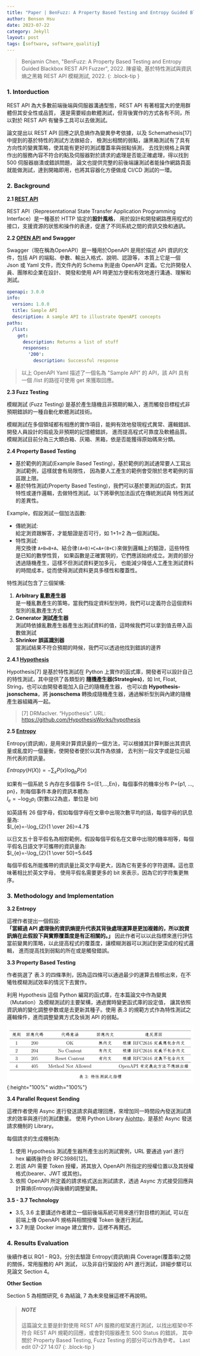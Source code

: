 ```yaml
---
title: "Paper | BenFuzz: A Property Based Testing and Entropy Guided Blackbox REST API Fuzzer"
author: Benson Hsu
date: 2023-07-22
category: Jekyll
layout: post
tags: [software, software_qualitiy]
---
```


> Benjamin Chen, "BenFuzz: A Property Based Testing and Entropy Guided Blackbox REST API Fuzzer", 2022. 
> 陳睿瑜, 基於特性測試與資訊熵之黑箱 REST API 模糊測試, 2022. 
{: .block-tip }

### 1. Intorduction 

REST API 為大多數前端後端與伺服器溝通型態，REST API 有著相當大的使用群體但其安全性或品質，
還是需要經由軟體測試，但背後實作的方式各有不同，所以對於 REST API 有蠻多工具可以去做測試。

論文提出以 REST API 回應之訊息熵作為變異參考依據，以及 Schemathesis[17] 中提到的基於特性的測試方法做結合，
檢測出相關的弱點，讓黑箱測試有了具有方向性的變異策略，使其能有更好的測試覆蓋率與弱點偵測，
去找到規格上與實作出的服務內容不符合的點及伺服器對於請求的處理是否能正確處理，得以找到 500 伺服器崩潰或錯誤問題，
論文也提供完整的前後端讓測試者能操作網路頁面就能做測試，達到開箱即用，也將其容器化方便做成 CI/CD 測試的一環。

### 2. Background

**2.1 [REST API]**

REST API（Representational State Transfer Application Programming Interface）是一種基於 HTTP 協定的**設計風格**，
用於設計和開發網路應用程式的接口，支援資源的狀態和操作的表達，促進了不同系統之間的資訊交換和通訊。

**2.2 [OPEN API] and Swagger**

Swagger（現在稱為OpenAPI）是一種用於OpenAPI 是用於描述 API 資訊的文件，包括 API 的端點、參數、輸出入格式、說明、認證等，
本質上它是一個 Json 或 Yaml 文件，而文件內的 Schema 則是由 OpenAPI 定義。它允許開發人員、團隊和企業在設計、
開發和使用 API 時更加方便和有效地進行溝通、理解和測試。

```yaml
openapi: 3.0.0
info:
  version: 1.0.0
  title: Sample API
  description: A sample API to illustrate OpenAPI concepts
paths:
  /list:
    get:
      description: Returns a list of stuff              
      responses:
        '200':
          description: Successful response
```
> 以上 OpenAPI Yaml 描述了一個名為 "Sample API" 的 API，該 API 具有一個 /list 的路徑可使用 get 來獲取回應。

**2.3 Fuzz Testing**

模糊測試 (Fuzz Testing) 是基於產生隨機且非預期的輸入，進而觸發目標程式非預期錯誤的一種自動化軟體測試技術。

模糊測試在多個領域都有相應的實作項目，能夠有效地發現程式異常、邏輯錯誤、開發人員設計的瑕疵及非預期的記憶體錯誤，
進而提高程式可靠度及軟體品質。模糊測試目前分為三大類白箱、灰箱、黑箱，依是否能獲得原始碼來分類。

**2.4 Property Based Testing**

-   基於範例的測試(Example Based Testing)，基於範例的測試通常要人工寫出測試範例，這樣就會有局限性，
因為要人工產生的範例會受限於思考範例的盲區跟上限。
-   基於特性測試(Property Based Testing)，我們可以基於要測試的函式，對其特性或運作邏輯，去做特性測試。以下將舉例加法函式在傳統測試與
特性測試的差異性。

Example，假設測試一個加法函數:  
-   傳統測試:  
給定測資跟解答，才能驗證是否可行，如 1+1=2 為一個測試點。
-   特性測試:  
用交換律 `A+B=B+A`、結合律`(A+B)+C=A+(B+C)`來做到邏輯上的驗證，這些特性是已知的數學性質，
如果函數是正確實現的，它們應該始終成立。測資的部分透過隨機產生，這樣不但測試資料更加多元，
也能減少降低人工產生測試資料的時間成本，從而使得測試資料更具多樣性和覆蓋性。

特性測試包含了三個架構:  
1. **Arbitrary 亂數產生器**  
是一種亂數產生的策略，當我們指定資料型別時，我們可以定義符合這個資料型別的亂數產生方式
2. **Generator 測試產生器**  
測試時依據亂數產生器產生出測試資料的值，這時候我們可以拿到值去帶入函數做測試
3. **Shrinker 誤區識別器**  
當測試結果不符合預期的時候，我們可以透過他找到錯誤的邊界

**2.4.1 [Hypothesis]**

Hypothesis[7] 是基於特性測試在 Python 上實作的函式庫，開發者可以設計自己的特性測試，其中提供了各類型的
**隨機產生器(Strategies)**，如 Int, Float, String，也可以由開發者能加入自己的隨機產生器，
也可以由 **Hypothesis-jsonschema**，將 **jsonschema** 轉換成隨機產生器，通過解析型別與內建的隨機產生器組織再一起。

> [7] DRMacIver. “Hypothesis”. URL: https://github.com/HypothesisWorks/hypothesis

**2.5 [Entropy](資訊熵)**

Entropy(資訊熵)，是用來計算資訊量的一個方法，可以根據其計算判斷出其資訊量或亂度的一個量衡，使開發者便於以其作為依據，
去判別一段文字或是位元組所代表的資訊量。

$Entropy (H(X)) = - \sum_{x} P(x) \log_{b} P(x)$

如果有一個系統 S 內存在多個事件 S={E1,...,En}，每個事件的機率分布 P={p1, ..., pn}，則每個事件本身的資訊本體為:  
$I_{e} = -\log_{2}{p_{i}}$ (對數以2為底，單位是 bit)

如英語有 26 個字母，假如每個字母在文章中出現次數平均的話，每個字母的訊息量為:  
$I_{e}=-\log_{2}{1 \over 26}=4.7$

以日文五十音平假名為相對範例，假設每個平假名在文章中出現的機率相等，每個平假名日語文字可攜帶的資訊量為:  
$I_{e}=-\log_{2}{1 \over 50}=5.64$

每個平假名所能攜帶的資訊量比英文字母更大，因為它有更多的字符選擇。這也意味著相比於英文字母，
使用平假名需要更多的 bit 來表示，因為它的字符集更無序。

### 3. Methodology and Implementation

**3.2 Entropy**

這裡作者提出一個假設:  
**「當經過 API 處理後的資訊熵提升代表其背後處理運算是更加複雜的，所以說資訊熵在此假設下與實際覆蓋度是有正相關的。」**
因此作者可以以此指標來進行評估當前變異的策略，以此提高程式的覆蓋度，讓模糊測器可以測試到更深成的程式邏輯，
進而提高找到弱點的所在或是觸發錯誤。

**3.3 Property Based Testing**

作者挑選了 表.3 的四條準則，因為這四條可以通過最少的運算去檢核出來，在不犧牲模糊測試效率的情況下去實作。

利用 Hypothesis 這個 Python 編寫的函式庫，在本篇論文中作為變異（Mutation）及模糊測試的主要架構，通過實時變更函式庫的設定值，
讓其依照資訊熵的變化調整參數或是去更新其種子。使用 表.3 的規範方式作為特性測試之邏輯條件，進而調整變異方式及偵測 API 的弱點。

![](https://github.com/Hotshot824/Hotshot824.github.io/blob/master/_image/2023-07-22-property_based_testing_entropy_guided_backbox_REST_API_fuzzer/1.png?raw=true){:height="100%" width="100%"}

**3.4 Parallel Request Sending**

這裡作者使用 Async 進行發送請求與處理回應，來增加同一時間段內發送測試請求的效率與進行的測試數量。
使用 Python Library [Aiohttp]，是基於 Async 發送請求機制的 Library。

每個請求的生成機制為:  
1.  使用 Hypothesis 測試產生器所產生出的測試實例，URL 要通過 yarl 進行 hex 編碼後符合 RFC3986[12]。
2.  若該 API 需要 Token 授權，將其放入 OpenAPI 所指定的授權位置以及其授權格式(bearer、JWT 或其他)。
3.  依照 OpenAPI 所定義的請求格式送出測試請求，透過 Async 方式接受回應與計算熵(Entropy)與後續的調整變異。

**3.5 - 3.7 Technology**

- 3.5, 3.6 主要講述作者建立一個前後端系統可用來進行對目標的測試, 可以在前端上傳 OpenAPI 規格與相關授權 Token 後進行測試。  
- 3.7 則是 Docker image 建立實作，這裡不再贅述。

### 4. Results Evaluation

<!-- 預留標題，日後若要詳細補充可用 -->
<!-- **4.1 RQ1 Analysis of the Relationship Between Coverage and Information Entropy** -->

後續作者以 RQ1 - RQ3，分別去驗證 Entropy(資訊熵)與 Coverage(覆蓋率)之間的關係，常用服務的 API 測試，
以及非自行架設的 API 進行測試，詳細步驟可以見論文 Section 4。

**Other Section**

Section 5 為相關研究, 6 為結論, 7 為未來發展這裡不再說明。

> ##### NOTE
> 這篇論文主要是針對使用 REST API 服務的框架進行測試，以找出框架中不符合 REST API 規範的回應，或會對伺服器產生 500 Status 的錯誤，
> 其中關於 Property Based Testing, Fuzz Testing 的部分可以作為參考。
> Last edit 07-27 14:07
{: .block-tip }

[REST API]: https://en.wikipedia.org/wiki/Representational_state_transfer
[OPEN API]: https://en.wikipedia.org/wiki/OpenAPI_Specification
[Hypothesis]: https://hypothesis.readthedocs.io/en/latest/index.html
[Entropy]: https://en.wikipedia.org/wiki/Entropy_(information_theory)
[Aiohttp]: https://docs.aiohttp.org/en/stable/